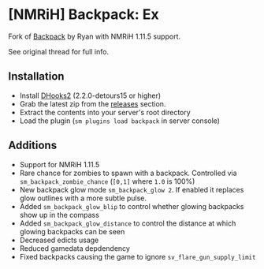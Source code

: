 # [NMRiH] Backpack: Ex
Fork of [Backpack](https://forums.alliedmods.net/showthread.php?t=308217) by Ryan with NMRiH 1.11.5 support.

See original thread for full info.

## Installation
- Install [DHooks2](https://github.com/peace-maker/DHooks2) (2.2.0-detours15 or higher)
- Grab the latest zip from the [releases](https://github.com/dysphie/nmrih-backpack-ex/releases) section.
- Extract the contents into your server's root directory
- Load the plugin (`sm plugins load backpack` in server console)

## Additions
 
- Support for NMRiH 1.11.5
- Rare chance for zombies to spawn with a backpack. Controlled via `sm_backpack_zombie_chance` (`[0,1]` where `1.0` is 100%)
- New backpack glow mode `sm_backpack_glow 2`. If enabled it replaces glow outlines with a more subtle pulse.
- Added `sm_backpack_glow_blip` to control whether glowing backpacks show up in the compass
- Added `sm_backpack_glow_distance` to control the distance at which glowing backpacks can be seen
- Decreased edicts usage
- Reduced gamedata depdendency
- Fixed backpacks causing the game to ignore `sv_flare_gun_supply_limit`
	
